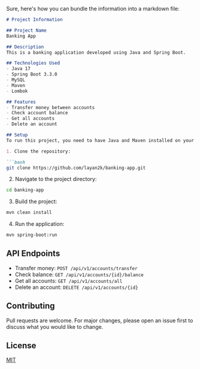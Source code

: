 Sure, here's how you can bundle the information into a markdown file:

```markdown
# Project Information

## Project Name
Banking App

## Description
This is a banking application developed using Java and Spring Boot.

## Technologies Used
- Java 17
- Spring Boot 3.3.0
- MySQL
- Maven
- Lombok

## Features
- Transfer money between accounts
- Check account balance
- Get all accounts
- Delete an account

## Setup
To run this project, you need to have Java and Maven installed on your machine.

1. Clone the repository:

```bash
git clone https://github.com/layan2k/banking-app.git
```

2. Navigate to the project directory:

```bash
cd banking-app
```

3. Build the project:

```bash
mvn clean install
```

4. Run the application:

```bash
mvn spring-boot:run
```

## API Endpoints
- Transfer money: `POST /api/v1/accounts/transfer`
- Check balance: `GET /api/v1/accounts/{id}/balance`
- Get all accounts: `GET /api/v1/accounts/all`
- Delete an account: `DELETE /api/v1/accounts/{id}`

## Contributing
Pull requests are welcome. For major changes, please open an issue first to discuss what you would like to change.

## License
[MIT](https://github.com/layan2k/banking-app/blob/master/LICENSE)
```
